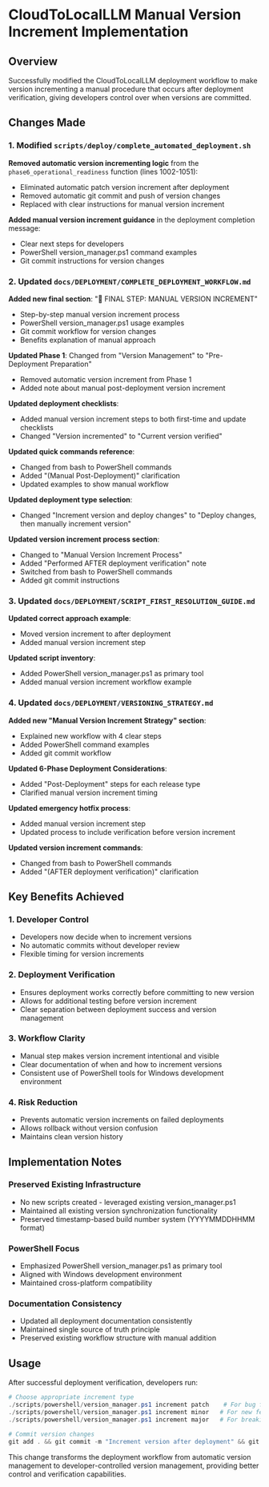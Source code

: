 # CloudToLocalLLM Manual Version Increment Implementation

## Overview

Successfully modified the CloudToLocalLLM deployment workflow to make version incrementing a manual procedure that occurs after deployment verification, giving developers control over when versions are committed.

## Changes Made

### 1. Modified `scripts/deploy/complete_automated_deployment.sh`

**Removed automatic version incrementing logic** from the `phase6_operational_readiness` function (lines 1002-1051):
- Eliminated automatic patch version increment after deployment
- Removed automatic git commit and push of version changes
- Replaced with clear instructions for manual version increment

**Added manual version increment guidance** in the deployment completion message:
- Clear next steps for developers
- PowerShell version_manager.ps1 command examples
- Git commit instructions for version changes

### 2. Updated `docs/DEPLOYMENT/COMPLETE_DEPLOYMENT_WORKFLOW.md`

**Added new final section**: "🎯 FINAL STEP: MANUAL VERSION INCREMENT"
- Step-by-step manual version increment process
- PowerShell version_manager.ps1 usage examples
- Git commit workflow for version changes
- Benefits explanation of manual approach

**Updated Phase 1**: Changed from "Version Management" to "Pre-Deployment Preparation"
- Removed automatic version increment from Phase 1
- Added note about manual post-deployment version increment

**Updated deployment checklists**:
- Added manual version increment steps to both first-time and update checklists
- Changed "Version incremented" to "Current version verified"

**Updated quick commands reference**:
- Changed from bash to PowerShell commands
- Added "(Manual Post-Deployment)" clarification
- Updated examples to show manual workflow

**Updated deployment type selection**:
- Changed "Increment version and deploy changes" to "Deploy changes, then manually increment version"

**Updated version increment process section**:
- Changed to "Manual Version Increment Process"
- Added "Performed AFTER deployment verification" note
- Switched from bash to PowerShell commands
- Added git commit instructions

### 3. Updated `docs/DEPLOYMENT/SCRIPT_FIRST_RESOLUTION_GUIDE.md`

**Updated correct approach example**:
- Moved version increment to after deployment
- Added manual version increment step

**Updated script inventory**:
- Added PowerShell version_manager.ps1 as primary tool
- Added manual version increment workflow example

### 4. Updated `docs/DEPLOYMENT/VERSIONING_STRATEGY.md`

**Added new "Manual Version Increment Strategy" section**:
- Explained new workflow with 4 clear steps
- Added PowerShell command examples
- Added git commit workflow

**Updated 6-Phase Deployment Considerations**:
- Added "Post-Deployment" steps for each release type
- Clarified manual version increment timing

**Updated emergency hotfix process**:
- Added manual version increment step
- Updated process to include verification before version increment

**Updated version increment commands**:
- Changed from bash to PowerShell commands
- Added "(AFTER deployment verification)" clarification

## Key Benefits Achieved

### 1. Developer Control
- Developers now decide when to increment versions
- No automatic commits without developer review
- Flexible timing for version increments

### 2. Deployment Verification
- Ensures deployment works correctly before committing to new version
- Allows for additional testing before version increment
- Clear separation between deployment success and version management

### 3. Workflow Clarity
- Manual step makes version increment intentional and visible
- Clear documentation of when and how to increment versions
- Consistent use of PowerShell tools for Windows development environment

### 4. Risk Reduction
- Prevents automatic version increments on failed deployments
- Allows rollback without version confusion
- Maintains clean version history

## Implementation Notes

### Preserved Existing Infrastructure
- No new scripts created - leveraged existing version_manager.ps1
- Maintained all existing version synchronization functionality
- Preserved timestamp-based build number system (YYYYMMDDHHMM format)

### PowerShell Focus
- Emphasized PowerShell version_manager.ps1 as primary tool
- Aligned with Windows development environment
- Maintained cross-platform compatibility

### Documentation Consistency
- Updated all deployment documentation consistently
- Maintained single source of truth principle
- Preserved existing workflow structure with manual addition

## Usage

After successful deployment verification, developers run:

```powershell
# Choose appropriate increment type
./scripts/powershell/version_manager.ps1 increment patch    # For bug fixes
./scripts/powershell/version_manager.ps1 increment minor   # For new features
./scripts/powershell/version_manager.ps1 increment major   # For breaking changes

# Commit version changes
git add . && git commit -m "Increment version after deployment" && git push
```

This change transforms the deployment workflow from automatic version management to developer-controlled version management, providing better control and verification capabilities.
